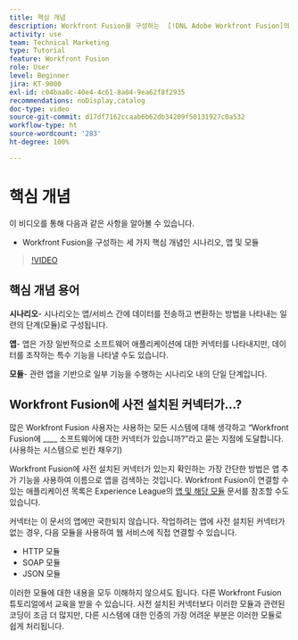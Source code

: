 ```yaml
---
title: 핵심 개념
description: Workfront Fusion을 구성하는  [!DNL Adobe Workfront Fusion]의 세 가지 핵심 개념인 시나리오, 앱 및 모듈에 대해 알아봅니다.
activity: use
team: Technical Marketing
type: Tutorial
feature: Workfront Fusion
role: User
level: Beginner
jira: KT-9000
exl-id: c04baa0c-40e4-4c61-8a04-9ea62f8f2935
recommendations: noDisplay,catalog
doc-type: video
source-git-commit: d17df7162ccaab6b62db34209f50131927c0a532
workflow-type: ht
source-wordcount: '283'
ht-degree: 100%

---
```


# 핵심 개념

이 비디오를 통해 다음과 같은 사항을 알아볼 수 있습니다.

* Workfront Fusion을 구성하는 세 가지 핵심 개념인 시나리오, 앱 및 모듈

>[!VIDEO](https://video.tv.adobe.com/v/335260/?quality=12&learn=on&enablevpops)

## 핵심 개념 용어

**시나리오**- 시나리오는 앱/서비스 간에 데이터를 전송하고 변환하는 방법을 나타내는 일련의 단계(모듈)로 구성됩니다.

**앱**- 앱은 가장 일반적으로 소프트웨어 애플리케이션에 대한 커넥터를 나타내지만, 데이터를 조작하는 특수 기능을 나타낼 수도 있습니다.

**모듈**- 관련 앱을 기반으로 일부 기능을 수행하는 시나리오 내의 단일 단계입니다.

## Workfront Fusion에 사전 설치된 커넥터가...?

많은 Workfront Fusion 사용자는 사용하는 모든 시스템에 대해 생각하고 “Workfront Fusion에 ____ 소프트웨어에 대한 커넥터가 있습니까?”라고 묻는 지점에 도달합니다. (사용하는 시스템으로 빈칸 채우기)

Workfront Fusion에 사전 설치된 커넥터가 있는지 확인하는 가장 간단한 방법은 앱 추가 기능을 사용하여 이름으로 앱을 검색하는 것입니다. Workfront Fusion이 연결할 수 있는 애플리케이션 목록은 Experience League의 [앱 및 해당 모듈](https://experienceleague.adobe.com/docs/workfront/using/adobe-workfront-fusion/fusion-apps-and-modules/apps-and-their-modules.html?lang=ko-KR) 문서를 참조할 수도 있습니다.

커넥터는 이 문서의 앱에만 국한되지 않습니다. 작업하려는 앱에 사전 설치된 커넥터가 없는 경우, 다음 모듈을 사용하여 웹 서비스에 직접 연결할 수 있습니다.

* HTTP 모듈
* SOAP 모듈
* JSON 모듈

이러한 모듈에 대한 내용을 모두 이해하지 않으셔도 됩니다. 다른 Workfront Fusion 튜토리얼에서 교육을 받을 수 있습니다. 사전 설치된 커넥터보다 이러한 모듈과 관련된 코딩이 조금 더 많지만, 다른 시스템에 대한 인증의 가장 어려운 부분은 이러한 모듈로 쉽게 처리됩니다.
